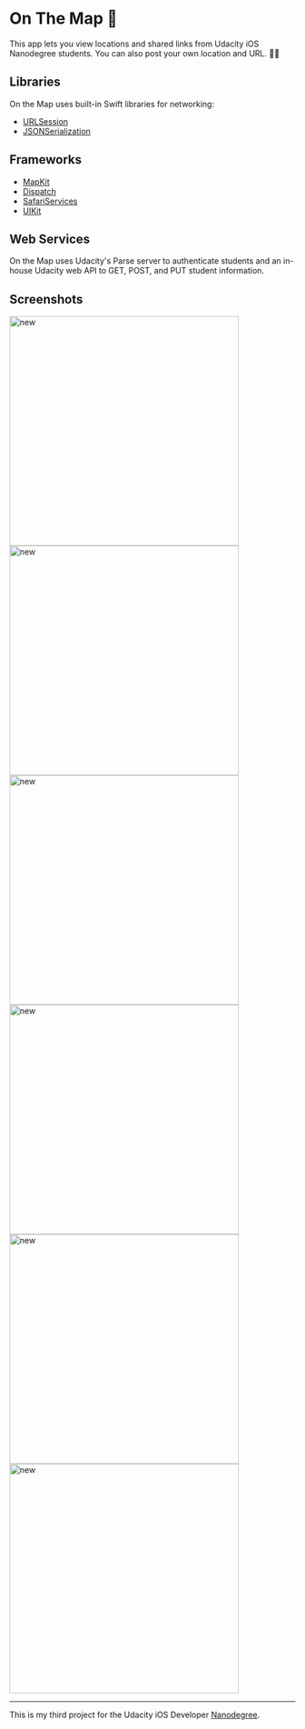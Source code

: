 # On The Map 📍

This app lets you view locations and shared links from Udacity iOS Nanodegree students.  You can also post your own location and URL. 🤙🏼

## Libraries

On the Map uses built-in Swift libraries for networking:
* [URLSession](https://developer.apple.com/documentation/foundation/urlsession)
* [JSONSerialization](https://developer.apple.com/documentation/foundation/jsonserialization)

## Frameworks
* [MapKit](https://developer.apple.com/documentation/mapkit)
* [Dispatch](https://developer.apple.com/documentation/DISPATCH)
* [SafariServices](https://developer.apple.com/documentation/safariservices)
* [UIKit](https://developer.apple.com/documentation/uikit)

## Web Services
On the Map uses Udacity's Parse server to authenticate students and an in-house Udacity web API to GET, POST, and PUT student information. 

## Screenshots
<img width="404" alt="new" src="/Screenshots/login.png ">
<img width="404" alt="new" src="/Screenshots/map.png ">
<img width="404" alt="new" src="/Screenshots/table.png ">
<img width="404" alt="new" src="/Screenshots/ispentmoney.png ">
<img width="404" alt="new" src="/Screenshots/add.png ">
<img width="404" alt="new" src="/Screenshots/new.png ">

___
This is my third project for the Udacity iOS Developer [Nanodegree](https://www.udacity.com/course/ios-developer-nanodegree--nd003).
